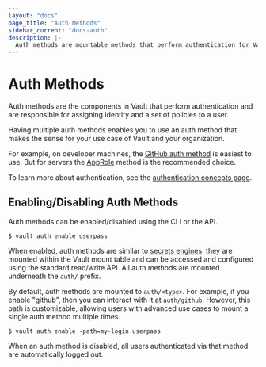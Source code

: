 ```yaml
---
layout: "docs"
page_title: "Auth Methods"
sidebar_current: "docs-auth"
description: |-
  Auth methods are mountable methods that perform authentication for Vault.
---
```


# Auth Methods

Auth methods are the components in Vault that perform authentication and are
responsible for assigning identity and a set of policies to a user.

Having multiple auth methods enables you to use an auth method that makes the
sense for your use case of Vault and your organization.

For example, on developer machines, the [GitHub auth method](/docs/auth/github.html)
is easiest to use. But for servers the [AppRole](/docs/auth/approle.html)
method is the recommended choice.

To learn more about authentication, see the
[authentication concepts page](/docs/concepts/auth.html).

## Enabling/Disabling Auth Methods

Auth methods can be enabled/disabled using the CLI or the API.

```text
$ vault auth enable userpass
```

When enabled, auth methods are similar to [secrets engines](/docs/secrets/index.html):
they are mounted within the Vault mount table and can be accessed
and configured using the standard read/write API. All auth methods are mounted underneath the `auth/` prefix.

By default, auth methods are mounted to `auth/<type>`. For example, if you
enable "github", then you can interact with it at `auth/github`. However, this
path is customizable, allowing users with advanced use cases to mount a single
auth method multiple times.

```text
$ vault auth enable -path=my-login userpass
```

When an auth method is disabled, all users authenticated via that method are
automatically logged out.
